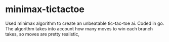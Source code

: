# minimax-tictactoe

Used minimax algorithm to create an unbeatable tic-tac-toe ai. Coded in go.
The algorithm takes into account how many moves to win each branch takes, so moves are pretty realistic,
